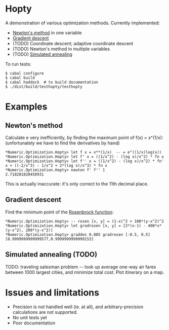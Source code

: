 # Hopty

A demonstration of various optimization methods. Currently implemented:

- [Newton's method](https://en.wikipedia.org/wiki/Newton%27s_method_in_optimization) in one variable
- [Gradient descent](https://en.wikipedia.org/wiki/Gradient_descent)
- (TODO) Coordinate descent; adaptive coordinate descent
- (TODO) Newton's method in multiple variables
- (TODO) [Simulated annealing](https://en.wikipedia.org/wiki/Simulated_annealing)

To run tests:

    $ cabal configure
    $ cabal build
    $ cabal haddock  # to build documentation
    $ ./dist/build/testhopty/testhopty

# Examples

## Newton's method

Calculate e very inefficiently, by finding the maximum point of f(x) = x^(1/x): (unfortunately we have to find the derivatives by hand)

    *Numeric.Optimization.Hopty> let f x = x**(1/x)  -- = e^((1/x)log(x))
    *Numeric.Optimization.Hopty> let f' x = ((1/x^2) - (log x)/x^2) * fn x
    *Numeric.Optimization.Hopty> let f'' x = ((1/x^2) - (log x)/x^2) * fn' x + ((-2/x^3) - 1/x^2 + 2*(log x)/x^3) * fn x
    *Numeric.Optimization.Hopty> newton f' f'' 1
    2.718281828458931

This is actually inaccurate: it's only correct to the 11th decimal place.

## Gradient descent

Find the minimum point of the [Rosenbrock function](https://en.wikipedia.org/wiki/Rosenbrock_function):

    *Numeric.Optimization.Hopty> -- rosen [x, y] = (1-x)^2 + 100*(y-x^2)^2
    *Numeric.Optimization.Hopty> let gradrosen [x, y] = [2*(x-1) - 400*x*(y-x^2), 200*(y-x^2)]
    *Numeric.Optimization.Hopty> graddes 0.005 gradrosen [-0.5, 0.5]
    [0.9999999999999577,0.9999999999999153]


## Simulated annealing (TODO)

TODO: traveling salesman problem -- look up average one-way air fares between 1000 largest cities, and minimize total cost. Plot itinerary on a map.

# Issues and limitations

- Precision is not handled well (ie. at all), and arbitrary-precision calculations are not supported.
- No unit tests yet
- Poor documentation
